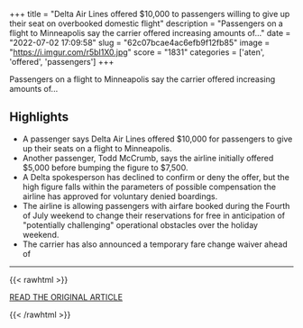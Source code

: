 +++
title = "Delta Air Lines offered $10,000 to passengers willing to give up their seat on overbooked domestic flight"
description = "Passengers on a flight to Minneapolis say the carrier offered increasing amounts of..."
date = "2022-07-02 17:09:58"
slug = "62c07bcae4ac6efb9f12fb85"
image = "https://i.imgur.com/r5bI1X0.jpg"
score = "1831"
categories = ['aten', 'offered', 'passengers']
+++

Passengers on a flight to Minneapolis say the carrier offered increasing amounts of...

## Highlights

- A passenger says Delta Air Lines offered $10,000 for passengers to give up their seats on a flight to Minneapolis.
- Another passenger, Todd McCrumb, says the airline initially offered $5,000 before bumping the figure to $7,500.
- A Delta spokesperson has declined to confirm or deny the offer, but the high figure falls within the parameters of possible compensation the airline has approved for voluntary denied boardings.
- The airline is allowing passengers with airfare booked during the Fourth of July weekend to change their reservations for free in anticipation of "potentially challenging" operational obstacles over the holiday weekend.
- The carrier has also announced a temporary fare change waiver ahead of

---

{{< rawhtml >}}
  <p class="article-category">
    <a target="_blank" href="https://www.chron.com/life/travel/article/Delta-Air-Lines-offered-10-000-to-passengers-17279222.php">READ THE ORIGINAL ARTICLE</a>
  </p>
{{< /rawhtml >}}
